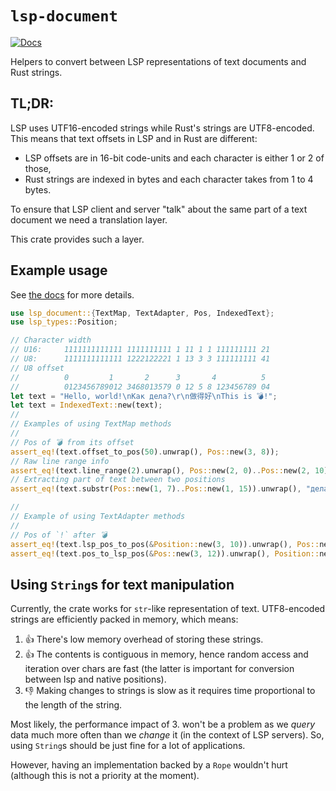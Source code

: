 # `lsp-document`

[![Docs](https://docs.rs/lsp-document/badge.svg)](https://docs.rs/lsp-document)

Helpers to convert between LSP representations of text documents and Rust strings.

## TL;DR:

LSP uses UTF16-encoded strings while Rust's strings are UTF8-encoded. This
means that text offsets in LSP and in Rust are different:
- LSP offsets are in 16-bit code-units and each character is either 1 or 2 of those,
- Rust strings are indexed in bytes and each character takes from 1 to 4 bytes.

To ensure that LSP client and server "talk" about the same part of a text
document we need a translation layer.

This crate provides such a layer.


## Example usage

See [the docs](https://docs.rs/lsp-document) for more details.

```rust
use lsp_document::{TextMap, TextAdapter, Pos, IndexedText};
use lsp_types::Position;

// Character width
// U16:     1111111111111 1111111111 1 11 1 1 111111111 21
// U8:      1111111111111 1222122221 1 13 3 3 111111111 41
// U8 offset
//          0         1       2      3       4          5
//          0123456789012 3468013579 0 12 5 8 123456789 04
let text = "Hello, world!\nКак дела?\r\n做得好\nThis is 💣!";
let text = IndexedText::new(text);
//
// Examples of using TextMap methods
//
// Pos of 💣 from its offset
assert_eq!(text.offset_to_pos(50).unwrap(), Pos::new(3, 8));
// Raw line range info
assert_eq!(text.line_range(2).unwrap(), Pos::new(2, 0)..Pos::new(2, 10));
// Extracting part of text between two positions
assert_eq!(text.substr(Pos::new(1, 7)..Pos::new(1, 15)).unwrap(), "дела");

//
// Example of using TextAdapter methods
//
// Pos of `!` after 💣
assert_eq!(text.lsp_pos_to_pos(&Position::new(3, 10)).unwrap(), Pos::new(3, 12));
assert_eq!(text.pos_to_lsp_pos(&Pos::new(3, 12)).unwrap(), Position::new(3, 10));
```

## Using `String`s for text manipulation

Currently, the crate works for `str`-like representation of text. UTF8-encoded strings are efficiently packed in memory, which means:
1. 👍 There's low memory overhead of storing these strings.
2. 👍 The contents is contiguous in memory, hence random access and iteration
  over chars are fast (the latter is important for conversion between lsp and
  native positions).
3. 👎 Making changes to strings is slow as it requires time proportional to the length of the string.

Most likely, the performance impact of 3. won't be a problem as we _query_
data much more often than we _change_ it (in the context of LSP servers). So,
using `String`s should be just fine for a lot of applications.

However, having an implementation backed by a `Rope` wouldn't hurt (although this is not a priority at the moment).